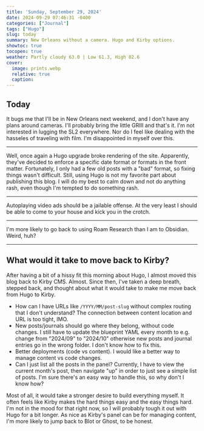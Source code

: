```yaml
---
title: 'Sunday, September 29, 2024'
date: 2024-09-29 07:46:31 -0400
categories: ["Journal"]
tags: ["Hugo"]
slug: today
summary: New Orleans without a camera. Hugo and Kirby options.
showtoc: true
tocopen: true
weather: Partly cloudy 63.0 | Low 61.3, High 82.6
cover: 
  image: prints.webp
  relative: true
  caption: 
---
```


## Today

It bugs me that I'll be in New Orleans next weekend, and I don't have any plans around cameras. I'll probably bring the little GRIII and that's it. I'm not interested in lugging the SL2 everywhere. Nor do I feel like dealing with the hasseles of traveling with film. I'm disappointed in myself over this.

----

Well, once again a Hugo upgrade broke rendering of the site. Apparently, they've decided to enforce a specific date format or formats in the front matter. Fortunately, I only had a few old posts with a "bad" format, so fixing things wasn't difficult. Still, using Hugo is not my favorite part about publishing this blog. I will do my best to calm down and not do anything rash, even though I'm tempted to do something rash.

----

Autoplaying video ads should be a jailable offense. At the very least I should be able to come to your house and kick you in the crotch.

----

I'm more likely to go back to using Roam Research than I am to Obsidian. Weird, huh?

----



## What would it take to move back to Kirby?

After having a bit of a hissy fit this morning about Hugo, I almost moved this blog back to Kirby CMS. Almost. Since then, I've taken a deep breath, stepped back, and thought about what it would take to make me move back from Hugo to Kirby.

- How can I have URLs like `/YYYY/MM/post-slug` without complex routing that I don't understand? The connection between content location and URL is too tight, IMO.
- New posts/journals should go where they belong, without code changes. I still have to update the blueprint YAML every month to e.g. change from "2024/09" to "2024/10" otherwise new posts and journal entries go in the wrong folder. I don't know how to fix this.
- Better deployments (code vs content). I would like a better way to manage content vs code changes.
- Can I just list all the posts in the panel? Currently, I have to view the current month's post, then navigate "up" in order to just see a simple list of posts. I'm sure there's an easy way to handle this, so why don't I know how?

Most of all, it would take a stronger desire to build everything myself. It often feels like Kirby makes the hard things easy and the easy things hard. I'm not in the mood for that right now, so I will probably tough it out with Hugo for a bit longer. As nice as Kirby's panel can be for managing content, I'm more likely to jump back to Blot or Ghost, to be honest.
